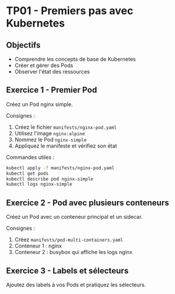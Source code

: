 # TP01 - Premiers pas avec Kubernetes

## Objectifs
- Comprendre les concepts de base de Kubernetes
- Créer et gérer des Pods
- Observer l'état des ressources

## Exercice 1 - Premier Pod
Créez un Pod nginx simple.

Consignes :
1. Créez le fichier `manifests/nginx-pod.yaml`
2. Utilisez l'image `nginx:alpine`
3. Nommez le Pod `nginx-simple`
4. Appliquez le manifeste et vérifiez son état

Commandes utiles :
```bash
kubectl apply -f manifests/nginx-pod.yaml
kubectl get pods
kubectl describe pod nginx-simple
kubectl logs nginx-simple
```

## Exercice 2 - Pod avec plusieurs conteneurs
Créez un Pod avec un conteneur principal et un sidecar.

Consignes :
1. Créez `manifests/pod-multi-containers.yaml`
2. Conteneur 1 : nginx
3. Conteneur 2 : busybox qui affiche les logs nginx

## Exercice 3 - Labels et sélecteurs
Ajoutez des labels à vos Pods et pratiquez les sélecteurs.
